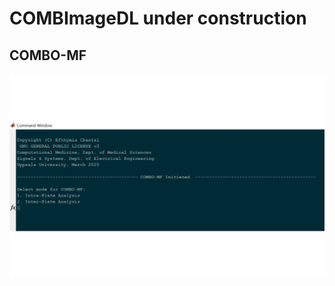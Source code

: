 # COMBImageDL under construction

## COMBO-MF
![COMBO_MF_demo](./COMBO_MF_IntraPlate_OnePrototype.gif)
